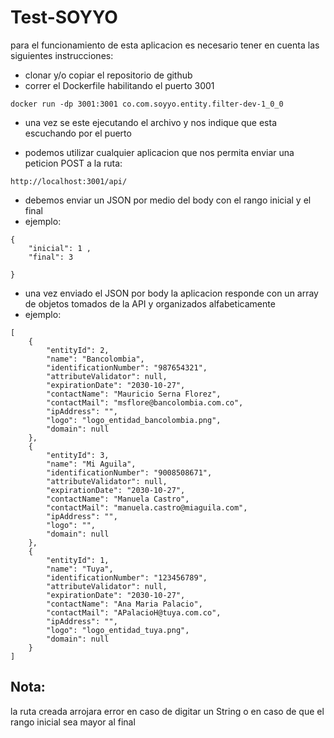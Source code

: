 # Test-SOYYO
para el funcionamiento de esta aplicacion es necesario tener en cuenta las siguientes instrucciones: 

* clonar y/o copiar el repositorio de github 
* correr el Dockerfile habilitando el puerto 3001  


`docker run -dp 3001:3001 co.com.soyyo.entity.filter-dev-1_0_0`


* una vez se este ejecutando el archivo y nos indique que esta escuchando por el puerto

* podemos utilizar cualquier aplicacion que nos permita enviar una peticion POST a la ruta:

`http://localhost:3001/api/`

* debemos enviar un  JSON por medio del body con el rango inicial y el final 
* ejemplo:

```
{ 
    "inicial": 1 ,
    "final": 3
    
}
```

* una vez enviado el JSON por body la aplicacion responde con un array de objetos tomados de la API y organizados alfabeticamente
* ejemplo:

```
[
    {
        "entityId": 2,
        "name": "Bancolombia",
        "identificationNumber": "987654321",
        "attributeValidator": null,
        "expirationDate": "2030-10-27",
        "contactName": "Mauricio Serna Florez",
        "contactMail": "msflore@bancolombia.com.co",
        "ipAddress": "",
        "logo": "logo_entidad_bancolombia.png",
        "domain": null
    },
    {
        "entityId": 3,
        "name": "Mi Aguila",
        "identificationNumber": "9008508671",
        "attributeValidator": null,
        "expirationDate": "2030-10-27",
        "contactName": "Manuela Castro",
        "contactMail": "manuela.castro@miaguila.com",
        "ipAddress": "",
        "logo": "",
        "domain": null
    },
    {
        "entityId": 1,
        "name": "Tuya",
        "identificationNumber": "123456789",
        "attributeValidator": null,
        "expirationDate": "2030-10-27",
        "contactName": "Ana Maria Palacio",
        "contactMail": "APalacioH@tuya.com.co",
        "ipAddress": "",
        "logo": "logo_entidad_tuya.png",
        "domain": null
    }
]
```
## Nota:
la ruta creada arrojara error en caso de digitar un String o en caso de que el rango inicial sea mayor al final 
